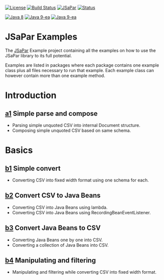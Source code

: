 [![License](https://img.shields.io/badge/License-Apache%202.0-blue.svg)](https://opensource.org/licenses/Apache-2.0) 
[![Build Status](https://travis-ci.org/org-tigris-jsapar/jsapar-examples.png?branch=master)](https://travis-ci.org/org-tigris-jsapar/jsapar-examples)
[![JSaPar](https://img.shields.io/badge/JSaPar-2.0-green.svg)](https://github.com/org-tigris-jsapar/jsapar) 
[![Status](https://img.shields.io/badge/Status-Pre--Alpha-lightgrey.svg)](#Pre-Alpha)

[![Java 8](https://img.shields.io/badge/java-8-brightgreen.svg)](#java-8) 
[![Java 9-ea](https://img.shields.io/badge/java-9-brightgreen.svg)](#java-9) 
[![Java 9-ea](https://img.shields.io/badge/java-10-brightgreen.svg)](#java-10)

# JSaPar Examples
The [JSaPar](https://github.com/org-tigris-jsapar/jsapar) Example project containing all the examples on how to use the JSaPar library to its full potential.

Examples are listed in packages where each package contains one example class plus all files necessary to run that 
example. Each example class can however contain more than one example method.

# Introduction
## [a1](https://github.com/org-tigris-jsapar/jsapar-examples/tree/master/src/main/java/org/jsapar/examples/introduction/a1) Simple parse and compose
* Parsing simple unquoted CSV into internal Document structure.
* Composing simple unquoted CSV based on same schema.
# Basics
## [b1](https://github.com/org-tigris-jsapar/jsapar-examples/tree/master/src/main/java/org/jsapar/examples/basics/b1) Simple convert
* Converting CSV into fixed width format using one schema for each.
## [b2](https://github.com/org-tigris-jsapar/jsapar-examples/tree/master/src/main/java/org/jsapar/examples/basics/b2) Convert CSV to Java Beans
* Converting CSV into Java Beans using lambda.
* Converting CSV into Java Beans using RecordingBeanEventListener.
## [b3](https://github.com/org-tigris-jsapar/jsapar-examples/tree/master/src/main/java/org/jsapar/examples/basics/b3) Convert Java Beans to CSV
* Converting Java Beans one by one into CSV.
* Converting a collection of Java Beans into CSV.
## [b4](https://github.com/org-tigris-jsapar/jsapar-examples/tree/master/src/main/java/org/jsapar/examples/basics/b4) Manipulating and filtering
* Manipulating and filtering while converting CSV into fixed width format.
